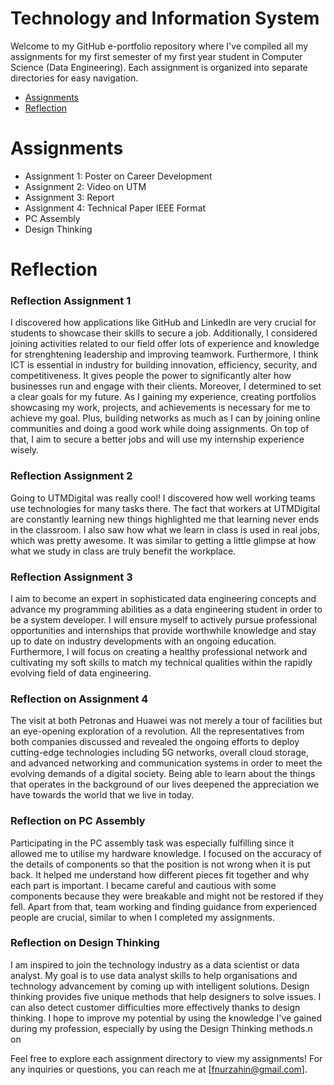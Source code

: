 # Technology and Information System
Welcome to my GitHub e-portfolio repository where I've compiled all my assignments for my first semester of my first year student in Computer Science (Data Engineering). 
Each assignment is organized into separate directories for easy navigation.

- [Assignments](#assignments)
- [Reflection](#reflection)


# Assignments
- Assignment 1: Poster on Career Development
- Assignment 2: Video on UTM
- Assignment 3: Report 
- Assignment 4: Technical Paper IEEE Format
- PC Assembly
- Design Thinking

# Reflection 
### Reflection Assignment 1
I discovered how applications like GitHub and LinkedIn are very crucial for students to showcase their skills to secure a job. Additionally, I considered joining activities related to our field offer lots of experience and knowledge for strenghtening leadership and improving teamwork. Furthermore, I think ICT is essential in industry for building innovation, efficiency, security, and competitiveness. It gives people the power to
significantly alter how businesses run and engage with their clients. Moreover, I determined to set a clear goals for my future. As I gaining my experience, creating portfolios showcasing my work, projects, and achievements is necessary for me to achieve my goal. Plus, building networks as much as I can by joining online communities and doing a good work while doing assignments. On top of that, I aim to secure a better jobs and will use my internship experience wisely. 
### Reflection Assignment 2
Going to UTMDigital was really cool! I discovered how well working teams use technologies for many tasks there. The fact that workers at UTMDigital are constantly learning new things highlighted me that learning never ends in the classroom. I also saw how what we learn in class is used in real jobs, which was pretty awesome. It was similar to getting a little glimpse at how what we study in class are truly benefit the workplace.
### Reflection Assignment 3
I aim to become an expert in sophisticated data engineering concepts and advance my programming abilities as a data engineering student in order to be a system developer. I will ensure myself to actively pursue professional opportunities and internships that provide worthwhile knowledge and stay up to date on industry developments with an ongoing education. Furthermore, I will focus on creating a healthy professional network and cultivating my soft skills to match my technical qualities within the rapidly evolving field of data engineering.
### Reflection on Assignment 4
The visit at both Petronas and Huawei was not merely a tour of facilities but an eye-opening exploration of a revolution. All the representatives from both companies discussed and revealed the ongoing efforts to deploy cutting-edge technologies including 5G networks, overall cloud storage, and advanced networking and communication systems in order to meet the evolving demands of a digital society. Being able to learn about the things that operates in the background of our lives deepened the appreciation we have towards the world that we live in today.
### Reflection on PC Assembly
Participating in the PC assembly task was especially fulfilling since it allowed me to utilise my hardware knowledge. I focused on the accuracy of the details of components so that the position is not wrong when it is put back. It helped me understand how different pieces fit together and why each part is important. I became careful and cautious with some components because they were breakable and might not be restored if they fell. Apart from that, team working and finding guidance from experienced people are crucial, similar to when I completed my assignments.
### Reflection on Design Thinking
I am inspired to join the technology industry as a data scientist or data analyst. My goal is to use data analyst skills to help organisations and technology advancement by coming up with intelligent solutions. Design thinking provides five unique methods that help designers to solve issues. I can also detect customer difficulties more effectively thanks to design thinking. I hope to improve my potential by using the knowledge I've gained during my profession, especially by using the Design Thinking methods.n on 

Feel free to explore each assignment directory to view my assignments!
For any inquiries or questions, you can reach me at [fnurzahin@gmail.com].
